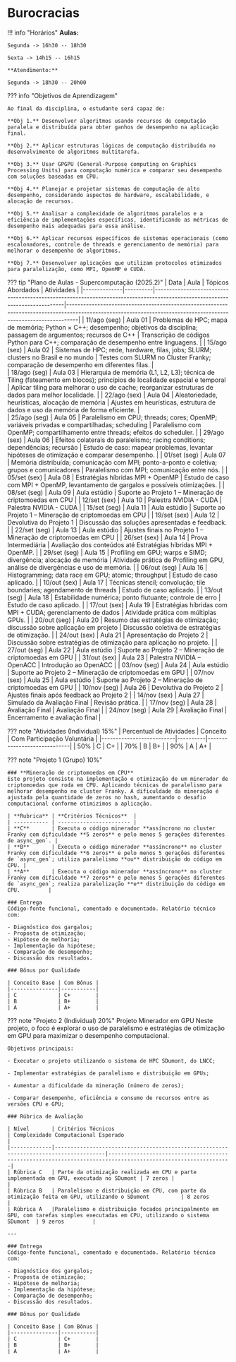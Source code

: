 

# Burocracias 

!!! info "Horários"
    **Aulas:**
    
    Segunda -> 16h30 -- 18h30
    
    Sexta -> 14h15 -- 16h15

    **Atendimento:**
    
    Segunda -> 18h30 -- 20h00


??? info "Objetivos de Aprendizagem"

    Ao final da disciplina, o estudante será capaz de:

    **Obj 1.** Desenvolver algoritmos usando recursos de computação paralela e distribuída para obter ganhos de desempenho na aplicação final.

    **Obj 2.** Aplicar estruturas lógicas de computação distribuída no desenvolvimento de algoritmos multitarefa.

    **Obj 3.** Usar GPGPU (General-Purpose computing on Graphics Processing Units) para computação numérica e comparar seu desempenho com soluções baseadas em CPU.

    **Obj 4.** Planejar e projetar sistemas de computação de alto desempenho, considerando aspectos de hardware, escalabilidade, e alocação de recursos.

    **Obj 5.** Analisar a complexidade de algoritmos paralelos e a eficiência de implementações específicas, identificando as métricas de desempenho mais adequadas para essa análise.

    **Obj 6.** Aplicar recursos específicos de sistemas operacionais (como escalonadores, controle de threads e gerenciamento de memória) para melhorar o desempenho de algoritmos.

    **Obj 7.** Desenvolver aplicações que utilizam protocolos otimizados para paralelização, como MPI, OpenMP e CUDA.


??? tip "Plano de Aulas - Supercomputação (2025.2)"
    | Data         | Aula     | Tópicos Abordados                                                                                                           | Atividades                                                                                                                                                     |
    |--------------|----------|----------------------------------------------------------------------------------------------------------------------------|----------------------------------------------------------------------------------------------------------------------------------------------------------------|
    | 11/ago (seg) | Aula 01  | Problemas de HPC; mapa de memória; Python × C++; desempenho; objetivos da disciplina; passagem de argumentos; recursos de C++ | Transcrição de códigos Python para C++; comparação de desempenho entre linguagens. |
    | 15/ago (sex) | Aula 02  | Sistemas de HPC; rede, hardware, filas, jobs; SLURM; clusters no Brasil e no mundo  | Testes com SLURM no Cluster Franky; comparação de desempenho em diferentes filas. |    
    | 18/ago (seg) | Aula 03  | Hierarquia de memória (L1, L2, L3); técnica de Tiling (fateamento em blocos); princípios de localidade espacial e temporal | Aplicar tiling para melhorar o uso de cache; reorganizar estruturas de dados para melhor localidade. |
    | 22/ago (sex) | Aula 04  | Aleatoriedade, heurísticas, alocação de memória  | Ajustes em heurísticas, estrutura de dados e uso da memória de forma eficiente. |   
    | 25/ago (seg) | Aula 05  | Paralelismo em CPU; threads; cores; OpenMP; variáveis privadas e compartilhadas; scheduling  | Paralelismo com OpenMP; compartilhamento entre threads; efeitos do scheduler. |
    | 29/ago (sex) | Aula 06  | Efeitos colaterais do paralelismo; racing conditions; dependências; recursão | Estudo de caso: mapear problemas, levantar hipóteses de otimização e comparar desempenho. |
    | 01/set (seg) | Aula 07  | Memória distribuída; comunicação com MPI; ponto-a-ponto e coletiva; grupos e comunicadores    | Paralelismo com MPI; comunicação entre nós. |
    | 05/set (sex) | Aula 08  | Estratégias híbridas MPI + OpenMP  | Estudo de caso com MPI + OpenMP, levantamento de gargalos e possíveis otimizações. |
    | 08/set (seg) | Aula 09  | Aula estúdio | Suporte ao Projeto 1 – Mineração de criptomoedas em CPU |
    | 12/set (sex) | Aula 10  | Palestra NVIDIA - CUDA | Palestra NVIDIA - CUDA |
    | 15/set (seg) | Aula 11  | Aula estúdio  | Suporte ao Projeto 1 – Mineração de criptomoedas em CPU |
    | 19/set (sex) | Aula 12  | Devolutiva do Projeto 1 | Discussão das soluções apresentadas e feedback. |
    | 22/set (seg) | Aula 13  | Aula estúdio | Ajustes finais no Projeto 1 – Mineração de criptomoedas em CPU |
    | 26/set (sex) | Aula 14  | Prova Intermediária | Avaliação dos conteúdos até Estratégias híbridas MPI + OpenMP. |
    | 29/set (seg) | Aula 15  | Profiling em GPU; warps e SIMD; divergência; alocação de memória  | Atividade prática de Profiling em GPU, análise de divergências e uso de memória. |
    | 06/out (seg) | Aula 16  | Histogramming; data race em GPU; atomic; throughput | Estudo de caso aplicado. |
    | 10/out (sex) | Aula 17  | Técnicas stencil; convolução; tile boundaries; agendamento de threads | Estudo de caso aplicado. |
    | 13/out (seg) | Aula 18  | Estabilidade numérica; ponto flutuante; controle de erro | Estudo de caso aplicado. |
    | 17/out (sex) | Aula 19  | Estratégias híbridas com MPI + CUDA; gerenciamento de dados | Atividade prática com múltiplas GPUs. |
    | 20/out (seg) | Aula 20  | Resumo das estratégias de otimização; discussão sobre aplicação em projeto | Discussão coletiva de estratégias de otimização. |
    | 24/out (sex) | Aula 21  | Apresentação do Projeto 2 | Discussão sobre estratégias de otimização para aplicação no projeto. |
    | 27/out (seg) | Aula 22  | Aula estúdio | Suporte ao Projeto 2 – Mineração de criptomoedas em GPU |
    | 31/out (sex) | Aula 23  | Palestra NVIDIA – OpenACC | Introdução ao OpenACC |
    | 03/nov (seg) | Aula 24  | Aula estúdio | Suporte ao Projeto 2 – Mineração de criptomoedas em GPU |
    | 07/nov (sex) | Aula 25  | Aula estúdio | Suporte ao Projeto 2 – Mineração de criptomoedas em GPU |
    | 10/nov (seg) | Aula 26  | Devolutiva do Projeto 2 | Ajustes finais após feedback ao Projeto 2 |
    | 14/nov (sex) | Aula 27  | Simulado da Avaliação Final | Revisão prática. |
    | 17/nov (seg) | Aula 28  | Avaliação Final | Avaliação Final |
    | 24/nov (seg) | Aula 29  | Avaliação Final | Encerramento e avaliação final |


??? note "Atividades (Individual) 15%"
    | Percentual de Atividades | Conceito | Com Participação Voluntária |
    |--------------------------|----------|-----------------------------|
    | 50%                     | C        | C+                          |
    | 70%                     | B        | B+                          |
    | 90%                     | A        | A+                          |




??? note "Projeto 1 (Grupo) 10%"

    ### **Mineração de criptomoedas em CPU**
    Este projeto consiste na implementação e otimização de um minerador de criptomoedas que roda em CPU. Aplicando técnicas de paralelismo para melhorar desempenho no cluster Franky. A dificuldade da mineração é ajustada pela quantidade de zeros no hash, aumentando o desafio computacional conforme otimizimos a aplicação.

    | **Rubrica** | **Critérios Técnicos**  |
    | ----------- | ----------------------- |   
    | **C**       | Executa o código minerador **assíncrono no cluster Franky com dificuldade **5 zeros** e pelo menos 5 gerações diferentes de async_gen`. |      
    | **B**       | Executa o código minerador **assíncrono** no cluster Franky com dificuldade **6 zeros** e pelo menos 5 gerações diferentes de `async_gen`; utiliza paralelismo **ou** distribuição do código em CPU. |
    | **A**       | Executa o código minerador **assíncrono** no cluster Franky com dificuldade **7 zeros** e pelo menos 5 gerações diferentes de `async_gen`; realiza paralelização **e** distribuição do código em CPU.         | 

    ### Entrega
    Código-fonte funcional, comentado e documentado. Relatório técnico com: 
    
    - Diagnóstico dos gargalos;
    - Proposta de otimização;
    - Hipótese de melhoria;
    - Implementação da hipótese;
    - Comparação de desempenho;
    - Discussão dos resultados.

    ### Bônus por Qualidade

    | Conceito Base | Com Bônus |
    |---------------|-----------|
    | C             | C+        |
    | B             | B+        |
    | A             | A+        |


??? note "Projeto 2 (Individual) 20%"
    Projeto Minerador em GPU 
    Neste projeto, o foco é explorar o uso de paralelismo e estratégias de otimização em GPU para maximizar o desempenho computacional.

    Objetivos principais:

    - Executar o projeto utilizando o sistema de HPC SDumont, do LNCC;
    
    - Implementar estratégias de paralelismo e distribuição em GPUs;

    - Aumentar a dificuldade da mineração (número de zeros);

    - Comparar desempenho, eficiência e consumo de recursos entre as versões CPU e GPU;

    ### Rúbrica de Avaliação

    | Nível       | Critérios Técnicos                                                                 | Complexidade Computacional Esperado                                                                                         |
    |-------------|--------------------------------------------------------------------------------------|-------------------------------------------------------------------------------------------------------------|
    | Rúbrica C   | Parte da otimização realizada em CPU e parte implementada em GPU, executada no SDumont | 7 zeros |                                                                  |
    | Rúbrica B   | Paralelismo e distribuição em CPU, com parte da otimização feita em GPU, utilizando o SDumont          | 8 zeros                                                        |
    | Rúbrica A   |Paralelismo e distribuição focados principalmente em GPU, com tarefas simples executadas em CPU, utilizando o sistema SDumont  | 9 zeros         |

    ---

    ### Entrega
    Código-fonte funcional, comentado e documentado. Relatório técnico com: 
    
    - Diagnóstico dos gargalos;
    - Proposta de otimização;
    - Hipótese de melhoria;
    - Implementação da hipótese;
    - Comparação de desempenho;
    - Discussão dos resultados.

    ### Bônus por Qualidade

    | Conceito Base | Com Bônus |
    |---------------|-----------|
    | C             | C+        |
    | B             | B+        |
    | A             | A+        |

